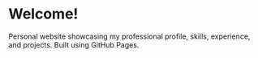 # Welcome!

Personal website showcasing my professional profile, skills, experience, and projects. Built using GitHub Pages.

